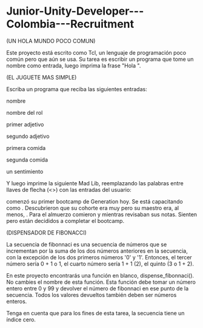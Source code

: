 # Junior-Unity-Developer---Colombia---Recruitment

(UN HOLA MUNDO POCO COMUN) 

Este proyecto está escrito como Tcl, un lenguaje de programación poco común pero que aún se usa.
Su tarea es escribir un programa que tome un nombre como entrada, luego imprima la frase "Hola <nombre>".



(EL JUGUETE MAS SIMPLE)

Escriba un programa que reciba las siguientes entradas:

nombre
  
nombre del rol
  
primer adjetivo
  
segundo adjetivo
  
primera comida
  
segunda comida
  
un sentimiento

Y luego imprime la siguiente Mad Lib, reemplazando las palabras entre llaves de flecha (<>) con las entradas del usuario:

<name> comenzó su primer bootcamp de Generation hoy. Se está capacitando como <nombre del trabajo>. 
Descubrieron que su cohorte era muy <primer adjetivo> pero su maestro era, al menos, <segundo adjetivo>. 
Para el almuerzo comieron <primera comida> y <segunda comida> mientras revisaban sus notas. 
Sienten <un sentimiento> pero están decididos a completar el bootcamp.
  


(DISPENSADOR DE FIBONACCI)
  
La secuencia de fibonnaci es una secuencia de números que se incrementan por la suma de los dos números anteriores en la secuencia, con la excepción de los dos primeros números '0' y '1'. Entonces, el tercer número sería 0 + 1 o 1, el cuarto número sería 1 + 1 (2), el quinto (3 o 1 + 2).

En este proyecto encontrarás una función en blanco, dispense_fibonnaci(). No cambies el nombre de esta función. Esta función debe tomar un número entero entre 0 y 99 y devolver el número de fibonnaci en ese punto de la secuencia. Todos los valores devueltos también deben ser números enteros.

Tenga en cuenta que para los fines de esta tarea, la secuencia tiene un índice cero.  
